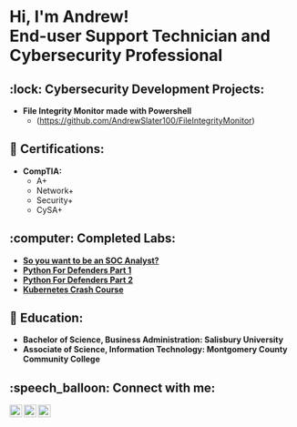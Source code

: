 <h1>Hi, I'm Andrew! <br>End-user Support Technician and Cybersecurity Professional</a></h1>

<h2>:lock: Cybersecurity Development Projects:</h2>

- <b>File Integrity Monitor made with Powershell</b>
  - (https://github.com/AndrewSlater100/FileIntegrityMonitor)

<h2>📜 Certifications:</h2>

  - <b>CompTIA:</b>
    -  A+
    -  Network+
    -  Security+
    -  CySA+

<h2>:computer: Completed Labs:</h2>

- <b><a href="https://blog.ecapuano.com/p/so-you-want-to-be-a-soc-analyst-intro">So you want to be an SOC Analyst?</a></b>
- <b><a href="https://learn.taggart-tech.com/p/python-for-defenders-pt1">Python For Defenders Part 1</a></b>
- <b><a href="https://learn.taggart-tech.com/p/python-for-defenders-pt2">Python For Defenders Part 2</a></b>
- <b><a href="https://www.youtube.com/watch?v=s_o8dwzRlu4&ab_channel=TechWorldwithNana">Kubernetes Crash Course</a></b>


<h2>📖 Education:</h2>

- <b>Bachelor of Science, Business Administration: Salisbury University</b>
- <b>Associate of Science, Information Technology: Montgomery County Community College</b>

<h2>:speech_balloon: Connect with me:</h2>

[<img align="left" alt="AndrewSlater | Mastadon" width="22px" src="https://cdn.jsdelivr.net/npm/simple-icons@v3/icons/mastodon.svg" />][mastodon]
[<img align="left" alt="AndrewSlater | LinkedIn" width="22px" src="https://cdn.jsdelivr.net/npm/simple-icons@v3/icons/linkedin.svg" />][Linkedin]
[<img align="left" alt="AndrewSlater | LinkedIn" width="22px" src="https://cdn.jsdelivr.net/npm/simple-icons@3.13.0/icons/blogger.svg" />][Blog]

[mastodon]: https://infosec.exchange/@SecurityByAndrew
[linkedin]: https://www.linkedin.com/in/andrew-s-8a4894218
[blog]: https://securitybyandrew.com

<!--**andrewslater100/andrewslater100** is a ✨ _special_ ✨ repository because its `README.md` (this file) appears on your GitHub profile.

Here are some ideas to get you started:

- 🔭 I’m currently working on ...
- 🌱 I’m currently learning ...
- 🤔 I’m looking for help with ...
- 📫 How to reach me: ...
- ⚡ Fun fact: ...
-->
